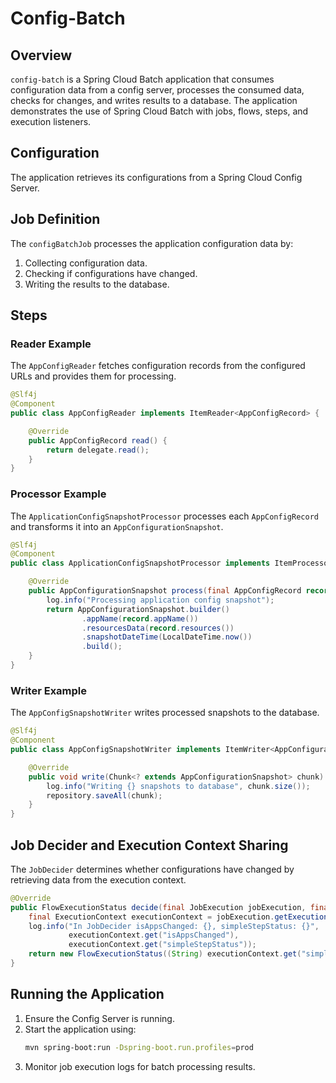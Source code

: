 # Config-Batch

## Overview
`config-batch` is a Spring Cloud Batch application that consumes configuration data from a config server, processes the consumed data, checks for changes, and writes results to a database. The application demonstrates the use of Spring Cloud Batch with jobs, flows, steps, and execution listeners.

## Configuration
The application retrieves its configurations from a Spring Cloud Config Server.

## Job Definition
The `configBatchJob` processes the application configuration data by:
1. Collecting configuration data.
2. Checking if configurations have changed.
3. Writing the results to the database.

## Steps
### Reader Example
The `AppConfigReader` fetches configuration records from the configured URLs and provides them for processing.

```java
@Slf4j
@Component
public class AppConfigReader implements ItemReader<AppConfigRecord> {

    @Override
    public AppConfigRecord read() {
        return delegate.read();
    }
}
```

### Processor Example
The `ApplicationConfigSnapshotProcessor` processes each `AppConfigRecord` and transforms it into an `AppConfigurationSnapshot`.

```java
@Slf4j
@Component
public class ApplicationConfigSnapshotProcessor implements ItemProcessor<AppConfigRecord, AppConfigurationSnapshot> {

    @Override
    public AppConfigurationSnapshot process(final AppConfigRecord record) {
        log.info("Processing application config snapshot");
        return AppConfigurationSnapshot.builder()
                .appName(record.appName())
                .resourcesData(record.resources())
                .snapshotDateTime(LocalDateTime.now())
                .build();
    }
}
```

### Writer Example
The `AppConfigSnapshotWriter` writes processed snapshots to the database.

```java
@Slf4j
@Component
public class AppConfigSnapshotWriter implements ItemWriter<AppConfigurationSnapshot> {

    @Override
    public void write(Chunk<? extends AppConfigurationSnapshot> chunk) {
        log.info("Writing {} snapshots to database", chunk.size());
        repository.saveAll(chunk);
    }
}
```

## Job Decider and Execution Context Sharing
The `JobDecider` determines whether configurations have changed by retrieving data from the execution context.

```java
@Override
public FlowExecutionStatus decide(final JobExecution jobExecution, final StepExecution stepExecution) {
    final ExecutionContext executionContext = jobExecution.getExecutionContext();
    log.info("In JobDecider isAppsChanged: {}, simpleStepStatus: {}", 
             executionContext.get("isAppsChanged"), 
             executionContext.get("simpleStepStatus"));
    return new FlowExecutionStatus((String) executionContext.get("simpleStepStatus"));
}
```

## Running the Application
1. Ensure the Config Server is running.
2. Start the application using:
   ```sh
   mvn spring-boot:run -Dspring-boot.run.profiles=prod
   ```
3. Monitor job execution logs for batch processing results.